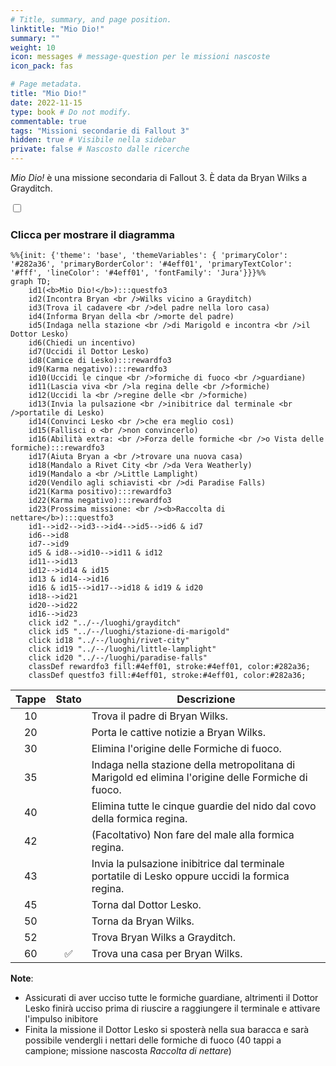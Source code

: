 ```yaml
---
# Title, summary, and page position.
linktitle: "Mio Dio!"
summary: ""
weight: 10
icon: messages # message-question per le missioni nascoste
icon_pack: fas

# Page metadata.
title: "Mio Dio!"
date: 2022-11-15
type: book # Do not modify.
commentable: true
tags: "Missioni secondarie di Fallout 3"
hidden: true # Visibile nella sidebar
private: false # Nascosto dalle ricerche
---
```


<div class="fo3">

*Mio Dio!* è una missione secondaria di Fallout 3. È data da Bryan Wilks a Grayditch.


<section class="chart-collapse">
<input type="checkbox" name="collapse2" id="handle2">
<h3 class="handle">
<label for="handle2">Clicca per mostrare il diagramma</label>
</h3>
<div class="content">

```mermaid
%%{init: {'theme': 'base', 'themeVariables': { 'primaryColor': '#282a36', 'primaryBorderColor': '#4eff01', 'primaryTextColor': '#fff', 'lineColor': '#4eff01', 'fontFamily': 'Jura'}}}%%
graph TD;
    id1(<b>Mio Dio!</b>):::questfo3
    id2(Incontra Bryan <br />Wilks vicino a Grayditch)
    id3(Trova il cadavere <br />del padre nella loro casa)
    id4(Informa Bryan della <br />morte del padre)
    id5(Indaga nella stazione <br />di Marigold e incontra <br />il Dottor Lesko)
    id6(Chiedi un incentivo)
    id7(Uccidi il Dottor Lesko) 
    id8(Camice di Lesko):::rewardfo3
    id9(Karma negativo):::rewardfo3
    id10(Uccidi le cinque <br />formiche di fuoco <br />guardiane)
    id11(Lascia viva <br />la regina delle <br />formiche)
    id12(Uccidi la <br />regine delle <br />formiche)
    id13(Invia la pulsazione <br />inibitrice dal terminale <br />portatile di Lesko)
    id14(Convinci Lesko <br />che era meglio così)
    id15(Fallisci o <br />non convincerlo)
    id16(Abilità extra: <br />Forza delle formiche <br />o Vista delle formiche):::rewardfo3
    id17(Aiuta Bryan a <br />trovare una nuova casa)
    id18(Mandalo a Rivet City <br />da Vera Weatherly)
    id19(Mandalo a <br />Little Lamplight)
    id20(Vendilo agli schiavisti <br />di Paradise Falls)
    id21(Karma positivo):::rewardfo3
    id22(Karma negativo):::rewardfo3
    id23(Prossima missione: <br /><b>Raccolta di nettare</b>):::questfo3
    id1-->id2-->id3-->id4-->id5-->id6 & id7
    id6-->id8
    id7-->id9
    id5 & id8-->id10-->id11 & id12
    id11-->id13
    id12-->id14 & id15
    id13 & id14-->id16
    id16 & id15-->id17-->id18 & id19 & id20
    id18-->id21
    id20-->id22
    id16-->id23
    click id2 "../--/luoghi/grayditch"
    click id5 "../--/luoghi/stazione-di-marigold"
    click id18 "../--/luoghi/rivet-city"
    click id19 "../--/luoghi/little-lamplight"
    click id20 "../--/luoghi/paradise-falls"
    classDef rewardfo3 fill:#4eff01, stroke:#4eff01, color:#282a36;
    classDef questfo3 fill:#4eff01, stroke:#4eff01, color:#282a36;
```

</div>
</section>

| Tappe |       Stato        | Descrizione                                                                                         |
| :---: | :----------------: | --------------------------------------------------------------------------------------------------- |
|  10   |                    | Trova il padre di Bryan Wilks.                                                                      |
|  20   |                    | Porta le cattive notizie a Bryan Wilks.                                                             |
|  30   |                    | Elimina l'origine delle Formiche di fuoco.                                                          |
|  35   |                    | Indaga nella stazione della metropolitana di Marigold ed elimina l'origine delle Formiche di fuoco. |
|  40   |                    | Elimina tutte le cinque guardie del nido dal covo della formica regina.                             |
|  42   |                    | (Facoltativo) Non fare del male alla formica regina.                                                |
|  43   |                    | Invia la pulsazione inibitrice dal terminale portatile di Lesko oppure uccidi la formica regina.    |
|  45   |                    | Torna dal Dottor Lesko.                                                                             |
|  50   |                    | Torna da Bryan Wilks.                                                                               |
|  52   |                    | Trova Bryan Wilks a Grayditch.                                                                      |
|  60   | :white_check_mark: | Trova una casa per Bryan Wilks.                                                                     |


**Note**:
- Assicurati di aver ucciso tutte le formiche guardiane, altrimenti il Dottor Lesko finirà ucciso prima di riuscire a raggiungere il terminale e attivare l'impulso inibitore
- Finita la missione il Dottor Lesko si sposterà nella sua baracca e sarà possibile vendergli i nettari delle formiche di fuoco (40 tappi a campione; missione nascosta *Raccolta di nettare*)


</div>